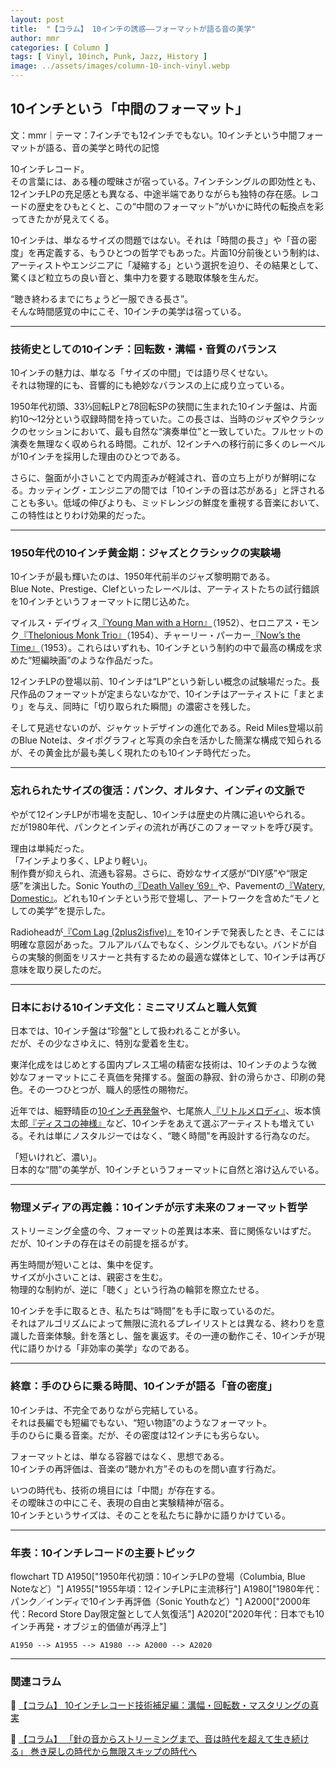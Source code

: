 ```yaml
---
layout: post
title:  "【コラム】 10インチの誘惑——フォーマットが語る音の美学"
author: mmr
categories: [ Column ]
tags: [ Vinyl, 10inch, Punk, Jazz, History ]
image: ../assets/images/column-10-inch-vinyl.webp
---
```


## 10インチという「中間のフォーマット」


文：mmr｜テーマ：7インチでも12インチでもない。10インチという中間フォーマットが語る、音の美学と時代の記憶


10インチレコード。  
その言葉には、ある種の曖昧さが宿っている。7インチシングルの即効性とも、12インチLPの充足感とも異なる、中途半端でありながらも独特の存在感。レコードの歴史をひもとくと、この“中間のフォーマット”がいかに時代の転換点を彩ってきたかが見えてくる。

10インチは、単なるサイズの問題ではない。それは「時間の長さ」や「音の密度」を再定義する、もうひとつの哲学でもあった。片面10分前後という制約は、アーティストやエンジニアに「凝縮する」という選択を迫り、その結果として、驚くほど粒立ちの良い音と、集中力を要する聴取体験を生んだ。

“聴き終わるまでにちょうど一服できる長さ”。  
そんな時間感覚の中にこそ、10インチの美学は宿っている。

---


<style type="text/css">
table, td, th {
border: 2px #111 solid;
width: auto;
padding: 10px; 
}
th {
background-color: #111;
color: #fff;
}
</style>


### 技術史としての10インチ：回転数・溝幅・音質のバランス

10インチの魅力は、単なる「サイズの中間」では語り尽くせない。  
それは物理的にも、音響的にも絶妙なバランスの上に成り立っている。

1950年代初頭、33⅓回転LPと78回転SPの狭間に生まれた10インチ盤は、片面約10〜12分という収録時間を持っていた。この長さは、当時のジャズやクラシックのセッションにおいて、最も自然な“演奏単位”と一致していた。フルセットの演奏を無理なく収められる時間。これが、12インチへの移行前に多くのレーベルが10インチを採用した理由のひとつである。

さらに、盤面が小さいことで内周歪みが軽減され、音の立ち上がりが鮮明になる。カッティング・エンジニアの間では「10インチの音は芯がある」と評されることも多い。低域の伸びよりも、ミッドレンジの鮮度を重視する音楽において、この特性はとりわけ効果的だった。

---

### 1950年代の10インチ黄金期：ジャズとクラシックの実験場

10インチが最も輝いたのは、1950年代前半のジャズ黎明期である。  
Blue Note、Prestige、Clefといったレーベルは、アーティストたちの試行錯誤を10インチというフォーマットに閉じ込めた。

マイルス・デイヴィス[『Young Man with a Horn』](https://amzn.to/4qkdGGC)（1952）、セロニアス・モンク[『Thelonious Monk Trio』](https://amzn.to/4ol2uI1)（1954）、チャーリー・パーカー[『Now’s the Time』](https://amzn.to/4qkfrUe)（1953）。これらはいずれも、10インチという制約の中で最高の構成を求めた“短編映画”のような作品だった。

12インチLPの登場以前、10インチは“LP”という新しい概念の試験場だった。長尺作品のフォーマットが定まらないなかで、10インチはアーティストに「まとまり」を与え、同時に「切り取られた瞬間」の濃密さを残した。

そして見逃せないのが、ジャケットデザインの進化である。Reid Miles登場以前のBlue Noteは、タイポグラフィと写真の余白を活かした簡潔な構成で知られるが、その黄金比が最も美しく現れたのも10インチ時代だった。

---

### 忘れられたサイズの復活：パンク、オルタナ、インディの文脈で

やがて12インチLPが市場を支配し、10インチは歴史の片隅に追いやられる。  
だが1980年代、パンクとインディの流れが再びこのフォーマットを呼び戻す。

理由は単純だった。  
「7インチより多く、LPより軽い」。  
制作費が抑えられ、流通も容易。さらに、奇妙なサイズ感が“DIY感”や“限定感”を演出した。Sonic Youthの[『Death Valley ’69』](https://amzn.to/3KIwEX6)や、Pavementの[『Watery, Domestic』](https://amzn.to/48q3eqp)。どれも10インチという形で登場し、アートワークを含めた“モノとしての美学”を提示した。

Radioheadが[『Com Lag (2plus2isfive)』](https://amzn.to/4nEgRXM)を10インチで発表したとき、そこには明確な意図があった。フルアルバムでもなく、シングルでもない。バンドが自らの実験的側面をリスナーと共有するための最適な媒体として、10インチは再び意味を取り戻したのだ。

---

### 日本における10インチ文化：ミニマリズムと職人気質

日本では、10インチ盤は“珍盤”として扱われることが多い。  
だが、その少なさゆえに、特別な愛着を生む。

東洋化成をはじめとする国内プレス工場の精密な技術は、10インチのような微妙なフォーマットにこそ真価を発揮する。盤面の静寂、針の滑らかさ、印刷の発色。その一つひとつが、職人的感性の賜物だ。

近年では、細野晴臣の[10インチ再発盤](https://amzn.to/4nMnl7a)や、七尾旅人[『リトルメロディ』](https://amzn.to/46SV7QE)、坂本慎太郎[『ディスコの神様』](https://amzn.to/4oaCpen)など、10インチをあえて選ぶアーティストも増えている。それは単にノスタルジーではなく、“聴く時間”を再設計する行為なのだ。

「短いけれど、濃い」。  
日本的な“間”の美学が、10インチというフォーマットに自然と溶け込んでいる。

---

### 物理メディアの再定義：10インチが示す未来のフォーマット哲学

ストリーミング全盛の今、フォーマットの差異は本来、音に関係ないはずだ。  
だが、10インチの存在はその前提を揺るがす。

再生時間が短いことは、集中を促す。  
サイズが小さいことは、親密さを生む。  
物理的な制約が、逆に「聴く」という行為の輪郭を際立たせる。

10インチを手に取るとき、私たちは“時間”をも手に取っているのだ。  
それはアルゴリズムによって無限に流れるプレイリストとは異なる、終わりを意識した音楽体験。針を落とし、盤を裏返す。その一連の動作こそ、10インチが現代に語りかける「非効率の美学」なのである。

---

### 終章：手のひらに乗る時間、10インチが語る「音の密度」

10インチは、不完全でありながら完結している。  
それは長編でも短編でもない、“短い物語”のようなフォーマット。  
手のひらに乗る音楽。だが、その密度は12インチにも劣らない。

フォーマットとは、単なる容器ではなく、思想である。  
10インチの再評価は、音楽の“聴かれ方”そのものを問い直す行為だ。

いつの時代も、技術の境目には「中間」が存在する。  
その曖昧さの中にこそ、表現の自由と実験精神が宿る。  
10インチというサイズは、そのことを私たちに静かに語りかけている。

---

### 年表：10インチレコードの主要トピック

<div class="mermaid">

flowchart TD
A1950["1950年代初頭：10インチLPの登場（Columbia, Blue Noteなど）"]
A1955["1955年頃：12インチLPに主流移行"]
A1980["1980年代：パンク／インディで10インチ再評価（Sonic Youthなど）"]
A2000["2000年代：Record Store Day限定盤として人気復活"]
A2020["2020年代：日本でも10インチ再発・オブジェ的価値が再浮上"]

    A1950 --> A1955 --> A1980 --> A2000 --> A2020


</div>

---


### 関連コラム

🔗 [【コラム】 10インチレコード技術補足編：溝幅・回転数・マスタリングの真実](https://monumental-movement.jp/Column-10-Inch-Vinyl-Tech)

🔗 [【コラム】 「針の音からストリーミングまで、音は時代を超えて生き続ける」 巻き戻しの時代から無限スキップの時代へ](https://monumental-movement.jp/Column-Media-Types)
